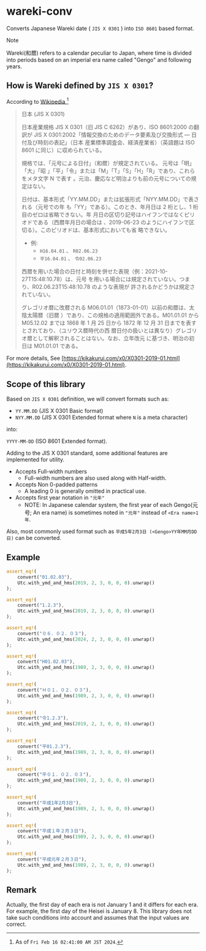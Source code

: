 # wareki-conv

Converts Japanese Wareki date ( `JIS X 0301` ) into `ISO 8601` based format.

> [!NOTE]
> Wareki(和暦) refers to a calendar peculiar to Japan, where time is divided
> into periods based on an imperial era name called "Gengo" and following years.

## How is Wareki defined by `JIS X 0301`?

According to
[Wikipedia](<https://ja.wikipedia.org/wiki/ISO_8601#%E6%97%A5%E6%9C%AC_(JIS_X_0301)>),[^1]

[^1]: As of `Fri Feb 16 02:41:00 AM JST 2024`.

> 日本 (JIS X 0301)
>
> 日本産業規格 JIS X 0301（旧 JIS C 6262）があり、ISO 8601:2000 の翻訳が JIS X
> 0301:2002「情報交換のためのデータ要素及び交換形式 ― 日付及び時刻の表記」（日本
> 産業標準調査会、経済産業省）（英語題は ISO 8601 に同じ）に収められている。
>
> 規格では、「元号による日付」（和暦）が規定されている。 元号は「明」「大」「昭
> 」「平」「令」または「M」「T」「S」「H」「R」であり、これらをメタ文字 N で表す
> 。元治、慶応など明治よりも前の元号についての規定はない。
>
> 日付は、基本形式「YY.MM.DD」または拡張形式「NYY.MM.DD」で表される（元号での年
> も「YY」である）。このとき、年月日は 2 桁とし、1 桁目のゼロは省略できない。年
> 月日の区切り記号はハイフンではなくピリオドである（西暦年月日の場合は
> 、2019-06-23 のようにハイフンで区切る）。このピリオドは、基本形式においても省
> 略できない。
>
> - 例:
>   - `H16.04.01` 、 `R02.06.23`
>   - `平16.04.01` 、 `令02.06.23`
>
> 西暦を用いた場合の日付と時刻を併せた表現（例：2021-10-27T15:48:10.78）は、元号
> を用いる場合には規定されていない。つまり、R02.06.23T15:48:10.78 のような表現が
> 許されるかどうかは規定されていない。
>
> グレゴリオ暦に改暦される M06.01.01（1873-01-01）以前の和暦は、太陰太陽暦（旧暦
> ）であり、この規格の適用範囲外である。M01.01.01 から M05.12.02 までは 1868 年
> 1 月 25 日から 1872 年 12 月 31 日までを表すとされており、（ユリウス暦時代の西
> 暦日付の扱いとは異なり）グレゴリオ暦として解釈されることはない。なお、立年改元
> に基づき、明治の初日は M01.01.01 である。

For more details, See
[https://kikakurui.com/x0/X0301-2019-01.html](https://kikakurui.com/x0/X0301-2019-01.html).

## Scope of this library

Based on `JIS X 0301` definition, we will convert formats such as:

- `YY.MM.DD` (JIS X 0301 Basic format)
- `NYY.MM.DD` (JIS X 0301 Extended format where `N` is a meta character)

into:

`YYYY-MM-DD` (ISO 8601 Extended format).

Adding to the JIS X 0301 standard, some additional features are implemented for
utility.

- Accepts Full-width numbers
  - Full-width numbers are also used along with Half-width.
- Accepts Non 0-padded patterns
  - A leading 0 is generally omitted in practical use.
- Accepts first year notation in `"元年"`
  - NOTE: In Japanese calendar system, the first year of each Gengo(元号; An era
    name) is sometimes noted in `"元年"` instead of `<Era name>1年`.

Also, most commonly used format such as `平成5年2月3日 (<Gengo>YY年MM月DD日)`
can be converted.

## Example

```rust
assert_eq!(
    convert("01.02.03"),
    Utc.with_ymd_and_hms(2019, 2, 3, 0, 0, 0).unwrap()
);

assert_eq!(
    convert("1.2.3"),
    Utc.with_ymd_and_hms(2019, 2, 3, 0, 0, 0).unwrap()
);

assert_eq!(
    convert("０６．０２．０３"),
    Utc.with_ymd_and_hms(2024, 2, 3, 0, 0, 0).unwrap()
);

assert_eq!(
    convert("H01.02.03"),
    Utc.with_ymd_and_hms(1989, 2, 3, 0, 0, 0).unwrap()
);

assert_eq!(
    convert("Ｈ０１．０２．０３"),
    Utc.with_ymd_and_hms(1989, 2, 3, 0, 0, 0).unwrap()
);

assert_eq!(
    convert("令1.2.3"),
    Utc.with_ymd_and_hms(2019, 2, 3, 0, 0, 0).unwrap()
);

assert_eq!(
    convert("平01.2.3"),
    Utc.with_ymd_and_hms(1989, 2, 3, 0, 0, 0).unwrap()
);

assert_eq!(
    convert("平０１．０２．０３"),
    Utc.with_ymd_and_hms(1989, 2, 3, 0, 0, 0).unwrap()
);

assert_eq!(
    convert("平成1年2月3日"),
    Utc.with_ymd_and_hms(1989, 2, 3, 0, 0, 0).unwrap()
);

assert_eq!(
    convert("平成１年２月３日"),
    Utc.with_ymd_and_hms(1989, 2, 3, 0, 0, 0).unwrap()
);

assert_eq!(
    convert("平成元年２月３日"),
    Utc.with_ymd_and_hms(1989, 2, 3, 0, 0, 0).unwrap()
);
```

## Remark

Actually, the first day of each era is not January 1 and it differs for each
era. For example, the first day of the Heisei is January 8. This library does
not take such conditions into account and assumes that the input values are
correct.
